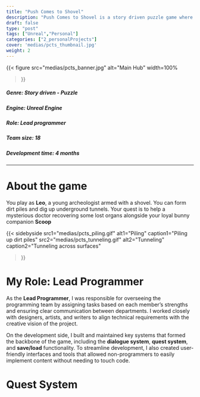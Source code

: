 ```yaml
---
title: "Push Comes to Shovel"
description: "Push Comes to Shovel is a story driven puzzle game where you’re tasked with recovering three lost organs for a peculiar doctor."
draft: false
type: "post"
tags: ["Unreal","Personal"]
categories: ["2_personalProjects"]
cover: 'medias/pcts_thumbnail.jpg'
weight: 2
---
```

{{< figure 
src="medias/pcts_banner.jpg" 
alt="Main Hub"
width=100%
>}}
##### **Genre:** Story driven - Puzzle
#####  **Engine:** Unreal Engine
#####  **Role:** Lead programmer
##### **Team size:** 18
#####  **Development time:** 4 months
---
# About the game

You play as **Leo**, a young archeologist armed with a shovel.
You can form dirt piles and dig up underground tunnels. Your quest is to help a mysterious doctor recovering some lost organs alongside your loyal bunny companion **Scoop**

{{< sidebyside
  src1="medias/pcts_piling.gif"
  alt1="Piling"
  caption1="Piling up dirt piles"
  src2="medias/pcts_tunneling.gif"
  alt2="Tunneling"
  caption2="Tunneling across surfaces"
>}}

# My Role: Lead Programmer

As the **Lead Programmer**, I was responsible for overseeing the programming team by assigning tasks based on each member’s strengths and ensuring clear communication between departments. I worked closely with designers, artists, and writers to align technical requirements with the creative vision of the project.

On the development side, I built and maintained key systems that formed the backbone of the game, including the **dialogue system**, **quest system**, and **save/load** functionality. To streamline development, I also created user-friendly interfaces and tools that allowed non-programmers to easily implement content without needing to touch code.


# Quest System

